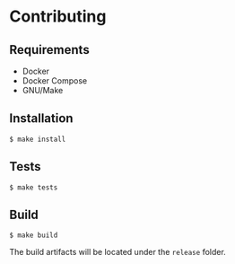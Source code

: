 # Contributing

## Requirements

- Docker
- Docker Compose
- GNU/Make

## Installation

```console
$ make install
```

## Tests

```console
$ make tests
```

## Build

```console
$ make build
```

The build artifacts will be located under the `release` folder.
